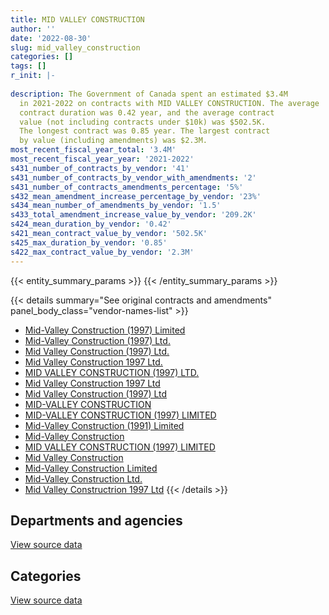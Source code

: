 ```yaml
---
title: MID VALLEY CONSTRUCTION
author: ''
date: '2022-08-30'
slug: mid_valley_construction
categories: []
tags: []
r_init: |-
  
description: The Government of Canada spent an estimated $3.4M
  in 2021-2022 on contracts with MID VALLEY CONSTRUCTION. The average
  contract duration was 0.42 year, and the average contract
  value (not including contracts under $10k) was $502.5K.
  The longest contract was 0.85 year. The largest contract
  by value (including amendments) was $2.3M.
most_recent_fiscal_year_total: '3.4M'
most_recent_fiscal_year_year: '2021-2022'
s431_number_of_contracts_by_vendor: '41'
s431_number_of_contracts_by_vendor_with_amendments: '2'
s431_number_of_contracts_amendments_percentage: '5%'
s432_mean_amendment_increase_percentage_by_vendor: '23%'
s434_mean_number_of_amendments_by_vendor: '1.5'
s433_total_amendment_increase_value_by_vendor: '209.2K'
s424_mean_duration_by_vendor: '0.42'
s421_mean_contract_value_by_vendor: '502.5K'
s425_max_duration_by_vendor: '0.85'
s422_max_contract_value_by_vendor: '2.3M'
---
```


<script src="/rmarkdown-libs/htmlwidgets/htmlwidgets.js"></script>
<link href="/rmarkdown-libs/datatables-css/datatables-crosstalk.css" rel="stylesheet" />
<script src="/rmarkdown-libs/datatables-binding/datatables.js"></script>
<script src="/rmarkdown-libs/jquery/jquery-3.6.0.min.js"></script>
<link href="/rmarkdown-libs/dt-core-bootstrap/css/dataTables.bootstrap.min.css" rel="stylesheet" />
<link href="/rmarkdown-libs/dt-core-bootstrap/css/dataTables.bootstrap.extra.css" rel="stylesheet" />
<script src="/rmarkdown-libs/dt-core-bootstrap/js/jquery.dataTables.min.js"></script>
<script src="/rmarkdown-libs/dt-core-bootstrap/js/dataTables.bootstrap.min.js"></script>
<link href="/rmarkdown-libs/crosstalk/css/crosstalk.min.css" rel="stylesheet" />
<script src="/rmarkdown-libs/crosstalk/js/crosstalk.min.js"></script>
<script src="/rmarkdown-libs/htmlwidgets/htmlwidgets.js"></script>
<link href="/rmarkdown-libs/datatables-css/datatables-crosstalk.css" rel="stylesheet" />
<script src="/rmarkdown-libs/datatables-binding/datatables.js"></script>
<script src="/rmarkdown-libs/jquery/jquery-3.6.0.min.js"></script>
<link href="/rmarkdown-libs/dt-core-bootstrap/css/dataTables.bootstrap.min.css" rel="stylesheet" />
<link href="/rmarkdown-libs/dt-core-bootstrap/css/dataTables.bootstrap.extra.css" rel="stylesheet" />
<script src="/rmarkdown-libs/dt-core-bootstrap/js/jquery.dataTables.min.js"></script>
<script src="/rmarkdown-libs/dt-core-bootstrap/js/dataTables.bootstrap.min.js"></script>
<link href="/rmarkdown-libs/crosstalk/css/crosstalk.min.css" rel="stylesheet" />
<script src="/rmarkdown-libs/crosstalk/js/crosstalk.min.js"></script>

{{< entity_summary_params >}}
{{< /entity_summary_params >}}

{{< details summary="See original contracts and amendments" panel_body_class="vendor-names-list" >}}
- [Mid-Valley Construction (1997) Limited](https://search.open.canada.ca/en/ct/?sort=contract_value_f%20desc&page=1&search_text=%22Mid-Valley%20Construction%20%281997%29%20Limited%22)
- [Mid-Valley Construction (1997) Ltd.](https://search.open.canada.ca/en/ct/?sort=contract_value_f%20desc&page=1&search_text=%22Mid-Valley%20Construction%20%281997%29%20Ltd.%22)
- [Mid Valley Construction (1997) Ltd.](https://search.open.canada.ca/en/ct/?sort=contract_value_f%20desc&page=1&search_text=%22Mid%20Valley%20Construction%20%281997%29%20Ltd.%22)
- [Mid Valley Construction 1997 Ltd.](https://search.open.canada.ca/en/ct/?sort=contract_value_f%20desc&page=1&search_text=%22Mid%20Valley%20Construction%201997%20Ltd.%22)
- [MID VALLEY CONSTRUCTION (1997) LTD.](https://search.open.canada.ca/en/ct/?sort=contract_value_f%20desc&page=1&search_text=%22MID%20VALLEY%20CONSTRUCTION%20%281997%29%20LTD.%22)
- [Mid Valley Construction 1997 Ltd](https://search.open.canada.ca/en/ct/?sort=contract_value_f%20desc&page=1&search_text=%22Mid%20Valley%20Construction%201997%20Ltd%22)
- [Mid Valley Construction (1997) Ltd](https://search.open.canada.ca/en/ct/?sort=contract_value_f%20desc&page=1&search_text=%22Mid%20Valley%20Construction%20%281997%29%20Ltd%22)
- [MID-VALLEY CONSTRUCTION](https://search.open.canada.ca/en/ct/?sort=contract_value_f%20desc&page=1&search_text=%22MID-VALLEY%20CONSTRUCTION%22)
- [MID-VALLEY CONSTRUCTION (1997) LIMITED](https://search.open.canada.ca/en/ct/?sort=contract_value_f%20desc&page=1&search_text=%22MID-VALLEY%20CONSTRUCTION%20%281997%29%20LIMITED%22)
- [Mid-Valley Construction (1991) Limited](https://search.open.canada.ca/en/ct/?sort=contract_value_f%20desc&page=1&search_text=%22Mid-Valley%20Construction%20%281991%29%20Limited%22)
- [Mid-Valley Construction](https://search.open.canada.ca/en/ct/?sort=contract_value_f%20desc&page=1&search_text=%22Mid-Valley%20Construction%22)
- [MID VALLEY CONSTRUCTION (1997) LIMITED](https://search.open.canada.ca/en/ct/?sort=contract_value_f%20desc&page=1&search_text=%22MID%20VALLEY%20CONSTRUCTION%20%281997%29%20LIMITED%22)
- [Mid Valley Construction](https://search.open.canada.ca/en/ct/?sort=contract_value_f%20desc&page=1&search_text=%22Mid%20Valley%20Construction%22)
- [Mid-Valley Construction Limited](https://search.open.canada.ca/en/ct/?sort=contract_value_f%20desc&page=1&search_text=%22Mid-Valley%20Construction%20Limited%22)
- [Mid-Valley Construction Ltd.](https://search.open.canada.ca/en/ct/?sort=contract_value_f%20desc&page=1&search_text=%22Mid-Valley%20Construction%20Ltd.%22)
- [Mid Valley Constructrion 1997 Ltd](https://search.open.canada.ca/en/ct/?sort=contract_value_f%20desc&page=1&search_text=%22Mid%20Valley%20Constructrion%201997%20Ltd%22)
{{< /details >}}

## Departments and agencies

<div id="htmlwidget-1" style="width:100%;height:auto;" class="datatables html-widget"></div>
<script type="application/json" data-for="htmlwidget-1">{"x":{"style":"bootstrap","filter":"none","vertical":false,"data":[["<a href=\"/departments/dfo-mpo/\">Fisheries and Oceans Canada<\/a>","<a href=\"/departments/dnd-mdn/\">National Defence<\/a>","<a href=\"/departments/pc/\">Parks Canada<\/a>"],[175518.91,2952107.18,203982.4],[831291.51,4590639.43,null],[null,5807947.12,null],[null,2809877.2,612924.75]],"container":"<table class=\"table table-striped table-hover row-border order-column display\">\n  <thead>\n    <tr>\n      <th>Department<\/th>\n      <th>2018-2019<\/th>\n      <th>2019-2020<\/th>\n      <th>2020-2021<\/th>\n      <th>2021-2022<\/th>\n    <\/tr>\n  <\/thead>\n<\/table>","options":{"order":[[4,"desc"]],"pageLength":10,"autoWidth":true,"columnDefs":[{"targets":1,"render":"function(data, type, row, meta) {\n    return type !== 'display' ? data : DTWidget.formatCurrency(data, \"$\", 2, 3, \",\", \".\", true, null);\n  }"},{"targets":2,"render":"function(data, type, row, meta) {\n    return type !== 'display' ? data : DTWidget.formatCurrency(data, \"$\", 2, 3, \",\", \".\", true, null);\n  }"},{"targets":3,"render":"function(data, type, row, meta) {\n    return type !== 'display' ? data : DTWidget.formatCurrency(data, \"$\", 2, 3, \",\", \".\", true, null);\n  }"},{"targets":4,"render":"function(data, type, row, meta) {\n    return type !== 'display' ? data : DTWidget.formatCurrency(data, \"$\", 2, 3, \",\", \".\", true, null);\n  }"},{"width":"16%","targets":[1,2,3,4]},{"className":"dt-right","targets":[1,2,3,4]}],"orderClasses":false}},"evals":["options.columnDefs.0.render","options.columnDefs.1.render","options.columnDefs.2.render","options.columnDefs.3.render"],"jsHooks":[]}</script>
<p class="text-right">
<a href="https://github.com/GoC-Spending/contracts-data/tree/main/data/out/vendors/mid_valley_construction/summary_by_fiscal_year_by_department.csv" class="source-data-link btn btn-link">View source data</a>
</p>

## Categories

<div id="htmlwidget-2" style="width:100%;height:auto;" class="datatables html-widget"></div>
<script type="application/json" data-for="htmlwidget-2">{"x":{"style":"bootstrap","filter":"none","vertical":false,"data":[["<a href=\"/categories/facilities_and_construction/\">Facilities and construction<\/a>","<a href=\"/categories/transportation_and_logistics/\">Transportation and logistics<\/a>"],[3331608.49,null],[4651163.19,770767.75],[5807947.12,null],[3422801.95,null]],"container":"<table class=\"table table-striped table-hover row-border order-column display\">\n  <thead>\n    <tr>\n      <th>Category<\/th>\n      <th>2018-2019<\/th>\n      <th>2019-2020<\/th>\n      <th>2020-2021<\/th>\n      <th>2021-2022<\/th>\n    <\/tr>\n  <\/thead>\n<\/table>","options":{"order":[[4,"desc"]],"dom":"t","pageLength":30,"autoWidth":true,"columnDefs":[{"targets":1,"render":"function(data, type, row, meta) {\n    return type !== 'display' ? data : DTWidget.formatCurrency(data, \"$\", 2, 3, \",\", \".\", true, null);\n  }"},{"targets":2,"render":"function(data, type, row, meta) {\n    return type !== 'display' ? data : DTWidget.formatCurrency(data, \"$\", 2, 3, \",\", \".\", true, null);\n  }"},{"targets":3,"render":"function(data, type, row, meta) {\n    return type !== 'display' ? data : DTWidget.formatCurrency(data, \"$\", 2, 3, \",\", \".\", true, null);\n  }"},{"targets":4,"render":"function(data, type, row, meta) {\n    return type !== 'display' ? data : DTWidget.formatCurrency(data, \"$\", 2, 3, \",\", \".\", true, null);\n  }"},{"width":"16%","targets":[1,2,3,4]},{"className":"dt-right","targets":[1,2,3,4]}],"orderClasses":false,"lengthMenu":[10,25,30,50,100]}},"evals":["options.columnDefs.0.render","options.columnDefs.1.render","options.columnDefs.2.render","options.columnDefs.3.render"],"jsHooks":[]}</script>
<p class="text-right">
<a href="https://github.com/GoC-Spending/contracts-data/tree/main/data/out/vendors/mid_valley_construction/summary_by_fiscal_year_by_category.csv" class="source-data-link btn btn-link">View source data</a>
</p>

